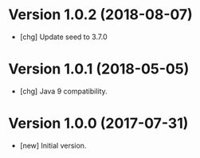 # Version 1.0.2 (2018-08-07)

* [chg] Update seed to 3.7.0

# Version 1.0.1 (2018-05-05)

* [chg] Java 9 compatibility.

# Version 1.0.0 (2017-07-31)

* [new] Initial version.